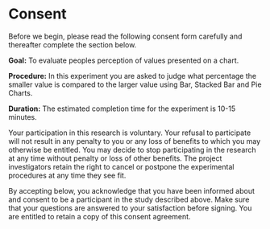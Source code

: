 # Consent
Before we begin, please read the following consent form carefully and thereafter complete the section below.

**Goal:** To evaluate peoples perception of values presented on a chart.

**Procedure:** In this experiment you are asked to judge what percentage the smaller value is compared to the larger value
using Bar, Stacked Bar and Pie Charts.

**Duration:** The estimated completion time for the experiment is 10-15 minutes.

Your participation in this research is voluntary. Your refusal to participate will not result in any penalty to 
you or any loss of benefits to which you may otherwise be entitled. You may decide to stop participating in the research 
at any time without penalty or loss of other benefits. The project investigators retain the right to cancel or postpone the 
experimental procedures at any time they see fit.

By accepting below, you acknowledge that you have been informed about and consent to be a participant in the study 
described above. Make sure that your questions are answered to your satisfaction before signing. You are entitled to 
retain a copy of this consent agreement.
